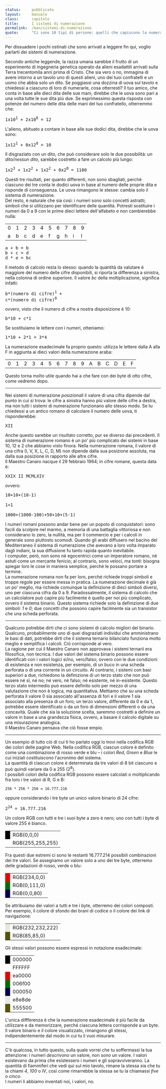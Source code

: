 ```yaml
---
status:     pubblicato
layout:     manuale
class:      capitolo
title:      I sistemi di numerazione
permalink:  /man/sistemi-di-numerazione
quote:      "Ci sono 10 tipi di persone: quelli che capiscono la numerazione binaria e quelli che non la capiscono"
---
```


Per dissuadere i pochi ostinati che sono arrivati a leggere fin qui, voglio parlarti dei sistemi di numerazione.

Secondo antiche leggende, la razza umana sarebbe il frutto di un esperimento di ingegneria genetica operato da alieni esadattili arrivati sulla Terra trecentomila anni prima di Cristo.
Che sia vero o no, immagina di avere intorno a un tavolo uno di questi alieni, uno dei tuoi confratelli e un uomo che abbia solo un dito. 
Se poggiassi una dozzina di uova sul tavolo e chiedessi a ciascuno di loro di numerarle, cosa otterresti?
Il tuo amico, che conta in base alle dieci dita delle sue mani, direbbe che le uova sono pari a una volta tutte le sue dita più due. 
Se esprimessimo questa risposta con potenze del numero delle dita delle mani del tuo confratello, otterremmo che:

<pre>
1x10<sup>1</sup> + 2x10<sup>0</sup> = 12
</pre>

L\'alieno, abituato a contare in base alle sue dodici dita, direbbe che
le uova sono:

<pre>
1x12<sup>1</sup> + 0x12<sup>0</sup> = 10
</pre>

Il disgraziato con un dito, che può considerare solo le due possibilità:
*un dito/nessun dito*, sarebbe costretto a fare un calcolo più lungo:

<pre>
1x2<sup>3</sup> + 1x2<sup>2</sup> + 1x2<sup>2</sup> + 0x2<sup>0</sup> = 1100
</pre>

Questi tre risultati, per quanto differenti, non sono sbagliati, perché ciascuno dei tre conta le dodici uova in base al numero delle proprie dita e risponde di conseguenza. Le uova rimangono le stesse: cambia solo il sistema di numerazione.  
Del resto, è naturale che sia così: i numeri sono solo concetti astratti; simboli che si utilizzano per identificare delle quantità.
Potresti sostituire i numeri da 0 a 9 con le prime dieci lettere dell\'alfabeto e non cambierebbe nulla:

<table style="margin:1rem auto">
    <tr>
        <td>0</td><td>1</td><td>2</td><td>3</td><td>4</td><td>5</td><td>6</td><td>7</td><td>8</td><td>9</td>
    </tr>
    <tr>
        <td>a</td><td>b</td><td>c</td><td>d</td><td>e</td><td>f</td><td>g</td><td>h</td><td>i</td><td>l</td>
    </tr>
</table>
<pre>
a + b = b     
b + c = d   
d * e = bc
</pre>

Il metodo di calcolo resta lo stesso: quando la quantità da valutare è maggiore del numero delle cifre disponibili, si riporta la differenza a sinistra, nella colonna di ordine superiore.
Il valore *bc* della moltiplicazione, significa infatti:

<pre>
b*(numero di cifre)<sup>1</sup> + 
c*(numero di cifre)<sup>0</sup>
</pre>

ovvero, visto che il numero di cifre a nostra disposizione è 10:

<pre>
b*10 + c*1
</pre>

Se sostituiamo le lettere con i numeri, otteniamo:

<pre>
1*10 + 2*1 = 3*4
</pre>

La numerazione esadecimale fa proprio questo: utilizza le lettere dalla A alla F in aggiunta ai dieci valori della numerazione araba:
<table class="esadecimale">
    <tr>
        <td>0</td><td>1</td><td>2</td><td>3</td>
        <td>4</td><td>5</td><td>6</td><td>7</td>
        <td>8</td><td>9</td><td>A</td><td>B</td>
        <td>C</td><td>D</td><td>E</td><td>F</td>
    </tr>
</table>

Questo torna molto utile quando hai a che fare con dei byte di otto cifre, come vedremo dopo.

---

Nei sistemi di numerazione *posizionali* il valore di una cifra dipende dal punto in cui si trova: le cifre a sinistra hanno più valore delle cifre a destra, ma non tutti i sistemi di numerazione funzionano allo stesso modo.
Se tu chiedessi a un antico romano di calcolare il numero delle uova, ti risponderebbe:

<pre>
XII
</pre>

Anche questo sarebbe un risultato corretto, pur se diverso dai precedenti.
Il sistema di numerazione romano è un po\' più complicato dei sistemi in base 10, 12 e 2 che abbiamo visto finora.
Nella numerazione romana, il valore di una cifra (I, V, X, L, C, D, M) non dipende dalla sua posizione assoluta, ma dalla sua posizione in rapporto alle altre cifre.  
Il Maestro Canaro nacque il 29 febbraio 1964; in cifre romane, questa data è:

<pre>
XXIX II MCMLXIV
</pre>

ovvero:

<pre>
10+10+(10-1)<br/> 
1+1<br/>
1000+(1000-100)+50+10+(5-1)
</pre>

I numeri romani possono andar bene per un popolo di conquistatori: sono facili da scolpire nel marmo, a memoria di una battaglia vittoriosa e non considerano lo zero, la nullità, ma per il commercio e per i calcoli in generale sono piuttosto scomodi.
Quando gli arabi diffusero nel bacino del Mediterraneo il sistema di numerazione che avevano a loro volta imparato dagli indiani, la sua diffusione fu tanto rapida quanto inevitabile.  
I computer, però, non sono né egocentrici come un imperatore romano, né astuti come un mercante fenicio; al contrario, sono veloci, ma tonti: bisogna spiegar loro le cose in maniera semplice, perché le possano portare a termine.  
La numerazione romana non fa per loro, perché richiede troppi simboli e troppe regole per essere messa in pratica.
La numerazione decimale è già un po\' meglio, ma richiede comunque la definizione di dieci simboli diversi, uno per ciascuna cifra da 0 a 9.
Paradossalmente, il sistema di calcolo che un calcolatore può capire più facilmente è quello per noi più complicato, ovvero il sistema binario.
Questo sistema richiede solo la definizione di due simboli: *1* e *0*; due concetti che possono capire facilmente sia un transistor che una scheda perforata.

---

Qualcuno potrebbe dirti che ci sono sistemi di calcolo migliori del binario.
Qualcuno, probabilmente uno di quei disgraziati individui che amministrano le basi di dati, potrebbe dirti che il sistema ternario bilanciato funziona molto meglio e semplifica i calcoli.
Ciò corrisponde al vero.  
La ragione per cui il Maestro Canaro non approvava i sistemi ternarii era filosofica, non tecnica. I due valori del sistema binario possono essere identificati con i valori logici sì/no, vero/falso; ovvero con le due condizioni di esistenza e non esistenza, per esempio, di un buco in una scheda perforata o di una corrente in un circuito.
Al contrario, i sistemi con basi superiori a due, richiedono la definizione di un terzo stato che non può essere né sì, né no; né vero, né falso; né esistente, né in-esistente.
Questo terzo stato intermedio può essere definito solo per mezzo di una valutazione che non è logica, ma quantitativa.
Mettiamo che su una scheda perforata il valore 0 sia associato all\'assenza di fori e il valore 1 sia associato alla presenza di un foro; un terzo valore, differente da 0 e da 1, potrebbe essere identificato o da un foro di dimensioni differenti o da una concavità.
Quale che sia la soluzione scelta, saremmo costretti a definire un valore in base a una grandezza fisica, ovvero, a basare il calcolo digitale su una misurazione analogica.  
Il Maestro Canaro pensava che ciò fosse empio.

---

Un esempio di tutto ciò di cui ti ho parlato oggi lo trovi nella codifica RGB dei colori delle pagine Web.
Nella codifica RGB, ciascun colore è definito come una combinazione di rosso verde e blu – i colori *Red*, *Green* e *Blue* le cui iniziali costituiscono l'acronimo del sistema.  
La quantità di ciascun colore è determinata da tre valori di 8 bit ciascuno e può quindi variare da 0 a 255 (2<sup>8</sup>).  
I possibili colori della codifica RGB possono essere calcolati o moltiplicando fra loro i tre valori di R, G e B: 

```
256 * 256 * 256 = 16.777.216
```

oppure considerando i tre byte un unico valore binario di 24 cifre:

<pre>
2<sup>24</sup> = 16.777.216
</pre>

Un colore RGB con tutti e tre i suoi byte a zero è nero; uno con tutti i byte di valore 255 è bianco. 

<table class="rgb">
<tr>
    <td style="background-color:rgb(0,0,0)"></td>
    <td>RGB(0,0,0)</td>
</tr>
<tr>
    <td style="background-color:rgb(255,255,255)"></td>
    <td>RGB(255,255,255)</td>
</tr>
</table>

Fra questi due estremi ci sono le restanti 16.777.214 possibili combinazioni dei tre valori.
Se assegnamo un valore solo a uno dei tre byte, otterremo delle gradazioni di rosso, verde o blu: 

<table class="rgb">
<tr>
    <td style="background-color:rgb(234,0,0)"></td>
    <td>RGB(234,0,0)</td>
</tr>
<tr>
    <td style="background-color:rgb(0,111,0)"></td>
    <td>RGB(0,111,0)</td>
</tr>
<tr>
    <td style="background-color:rgb(0,0,80)"></td>
    <td>RGB(0,0,80)</td>
</tr>
</table>

Se attribuiamo dei valori a tutti e tre i byte, otterremo dei colori composti.
Per esempio, il colore di sfondo dei brani di codice o il colore dei link di navigazione:

<table class="rgb">
<tr>
    <td style="background-color:rgb(232,232,222)"></td>
    <td>RGB(232,232,222)</td>
</tr>
<tr>
    <td style="background-color:rgb(85,85,0)"></td>
    <td>RGB(85,85,0)</td>
</tr>
</table>

Gli stessi valori possono essere espressi in notazione esadecimale:

<table class="rgb">
<tr>
    <td style="background-color:#000000"></td>
    <td>000000</td>
</tr>
<tr>
    <td style="background-color:#FFFFFF)"></td>
    <td>FFFFFF</td>
</tr>
<tr>
    <td style="background-color:#ea0000"></td>
    <td>ea0000</td>
</tr>
<tr>
    <td style="background-color:#006f00"></td>
    <td>006f00</td>
</tr>
<tr>
    <td style="background-color:#000050"></td>
    <td>000050</td>
</tr>
<tr>
    <td style="background-color:#e8e8de"></td>
    <td>e8e8de</td>
</tr>
<tr>
    <td style="background-color:#555500"></td>
    <td>555500</td>
</tr>
</table>

L'unica diffferenza è che la numerazione esadecimale è più facile da utilizzare e da memorizzare, perché ciascuna lettera corrisponde a un byte.
Il valore binario e il colore visualizzato, rimangono gli stessi, indipendentemente dal modo in cui tu li vuoi misurare.

<hr id="dottrina">

C'è qualcosa, in tutto questo, sulla quale vorrei che tu soffermassi la tua attenzione: i numeri *descrivono* un valore, non *sono* un valore.
I valori esistevano da prima che esistessero i numeri e gli sopravviveranno.
La quantità di fiammiferi che vedi qui sul mio tavolo, rimane la stessa sia che tu la chiami *4*, *100* o *IV*, così come rimarrebbe la stessa se tu la chiamassi *five* o *cinco*.  
I numeri li abbiamo inventati noi, i valori, no.
 
<!--
@todo - aggiungere note su geometria e matematica
-->
